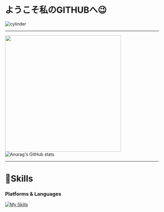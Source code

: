# ようこそ私のGITHUBへ😉
![cylinder](https://capsule-render.vercel.app/api?type=cylinder&color=auto&text=李孝斌と申します!&fontAlignY=45&fontSize=40&height=150&animation=blinking&desc=&descAlignY=70)

---
<img src="https://github.com/hyobinaaa/hyobinaaa/assets/113012132/c788127a-b97d-4806-bf7e-8febd048f62a" width="380"> ![Anurag's GitHub stats](https://github-readme-stats.vercel.app/api?username=hyobinaaa&show_icons=true&theme=radical)







---




# 💪Skills
### Platforms & Languages
[![My Skills](https://skillicons.dev/icons?i=js,html,css,vue,vscode,tailwind,figma,git,github)](https://skillicons.dev)







 
